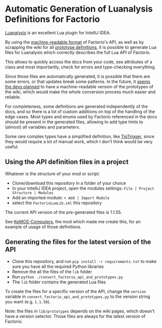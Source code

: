 
# Automatic Generation of Luanalysis Definitions for Factorio


[Luanalysis](https://github.com/Benjamin-Dobell/IntelliJ-Luanalysis) is an excellent Lua plugin for IntelliJ IDEA.

By using the [machine-readable format](https://lua-api.factorio.com/latest/json-docs.html) of Factorio's API, 
as well as by scrapping the wiki for all [prototype definitions](https://wiki.factorio.com/Prototype_overview),
it is possible to generate Lua files for Luanalysis which correctly describes the full Lua API of Factorio.

This allows to quickly access the docs from your code, see attributes of a class and most importantly, check for errors 
and type-checking everything.

Since those files are automatically generated, it is possible that there are some errors, or that updates break some 
patterns. In the future, it [seems the devs planned](https://factorio.com/blog/post/fff-368) to have a machine-readable 
version of the prototypes of the wiki, which would make the whole conversion process much easier and reliable.

For completeness, some definitions are generated independently of the docs, and so there is a lot of custom additions on
top of the handling of the edge cases.
Most types and enums used by Factorio referenced in the docs should be present in the generated files, allowing to add 
type hints to (almost) all variables and parameters.

Some rare complex types have a simplified definition, like [TipTrigger](https://wiki.factorio.com/Types/TipTrigger), since
they would require a lot of manual work, which I don't think would be very useful. 


## Using the API definition files in a project

Whatever is the structure of your mod or script:
 - Clone/download this repository in a folder of your choice
 - In your IntelliJ IDEA project, open the modules settings: `File | Project Structure | Modules`
 - Add an imported module: `+ Add | Import Module` 
 - select the `FactorioLuaLib.iml` this repository

The current API version of the pre-generated files is 1.1.55. 

[//]: # (TODO: remember to update this version number at each re-generation)

See [KeMOS-Computers](https://github.com/Keluaa/KeMOS-Computers), the mod which made me create this, for an example of 
usage of those definitions.


## Generating the files for the latest version of the API

 - Clone this repository, and run `pip install -r requirements.txt` to make sure you have all the required Python libraries
 - Remove the all the files of the `lib` folder
 - Run `python ./convert_factorio_api_and_prototypes.py`
 - The `lib` folder contains the generated Lua files

To create the files for a specific version of the API, change the `version` variable in `convert_factorio_api_and_prototypes.py`
to the version string you want (e.g. `1.1.50`).

Note: the files in `lib/prototypes` depends on the wiki pages, which doesn't have a version selector. 
Those files are always for the latest version of Factorio.
